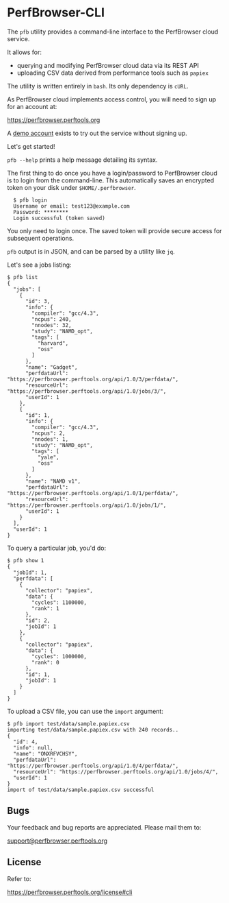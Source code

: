 PerfBrowser-CLI
===============

The `pfb` utility provides a command-line interface to the PerfBrowser
cloud service. 

It allows for:

  * querying and modifying PerfBrowser cloud data via its REST API
  * uploading CSV data derived from performance tools such as `papiex`

The utility is written entirely in `bash`. Its only dependency is `cURL`.

As PerfBrowser cloud implements access control, you will need to sign
up for an account at:

https://perfbrowser.perftools.org

A [demo account](https://perfbrowser.perftools.org/demo) exists to 
try out the service without signing up.

Let's get started!

`pfb --help` prints a help message detailing its syntax.

The first thing to do once you have a login/password to PerfBrowser
cloud is to login from the command-line. This automatically saves an 
encrypted token on your disk under `$HOME/.perfbrowser`.

      $ pfb login
      Username or email: test123@example.com
      Password: ********
      Login successful (token saved)

You only need to login once. The saved token will provide secure access
for subsequent operations.

`pfb` output is in JSON, and can be parsed by a utility like `jq`.

Let's see a jobs listing:

    $ pfb list
    {
      "jobs": [
        {
          "id": 3,
          "info": {
            "compiler": "gcc/4.3",
            "ncpus": 240,
            "nnodes": 32,
            "study": "NAMD_opt",
            "tags": [
              "harvard",
              "oss"
            ]
          },
          "name": "Gadget",
          "perfdataUrl": "https://perfbrowser.perftools.org/api/1.0/3/perfdata/",
          "resourceUrl": "https://perfbrowser.perftools.org/api/1.0/jobs/3/",
          "userId": 1
        },
        {
          "id": 1,
          "info": {
            "compiler": "gcc/4.3",
            "ncpus": 2,
            "nnodes": 1,
            "study": "NAMD_opt",
            "tags": [
              "yale", 
              "oss"
            ]
          }, 
          "name": "NAMD v1", 
          "perfdataUrl": "https://perfbrowser.perftools.org/api/1.0/1/perfdata/", 
          "resourceUrl": "https://perfbrowser.perftools.org/api/1.0/jobs/1/", 
          "userId": 1
        } 
      ], 
      "userId": 1
    }
    
To query a particular job, you'd do:

    $ pfb show 1
    {
      "jobId": 1, 
      "perfdata": [
        {
          "collector": "papiex", 
          "data": {
            "cycles": 1100000, 
            "rank": 1
          }, 
          "id": 2, 
          "jobId": 1
        }, 
        {
          "collector": "papiex", 
          "data": {
            "cycles": 1000000, 
            "rank": 0
          }, 
          "id": 1, 
          "jobId": 1
        }
      ]
    }

To upload a CSV file, you can use the `import` argument:

    $ pfb import test/data/sample.papiex.csv 
    importing test/data/sample.papiex.csv with 240 records.. 
    {
      "id": 4, 
      "info": null, 
      "name": "ONXRFVCHSY", 
      "perfdataUrl": "https://perfbrowser.perftools.org/api/1.0/4/perfdata/", 
      "resourceUrl": "https://perfbrowser.perftools.org/api/1.0/jobs/4/", 
      "userId": 1
    }
    import of test/data/sample.papiex.csv successful


Bugs
----
Your feedback and bug reports are appreciated. Please mail them to:

support@perfbrowser.perftools.org


License
-------
Refer to:

https://perfbrowser.perftools.org/license#cli
